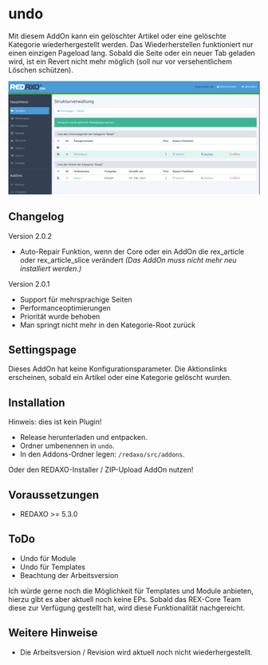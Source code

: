 # undo
Mit diesem AddOn kann ein gelöschter Artikel oder eine gelöschte Kategorie wiederhergestellt werden. Das Wiederherstellen funktioniert nur einen einzigen Pageload lang. Sobald die Seite oder ein neuer Tab geladen wird, ist ein Revert nicht mehr möglich (soll nur vor versehentlichem Löschen schützen).

![Screenshot](https://raw.githubusercontent.com/FriendsOfREDAXO/undo/assets/screenshot.png)

Changelog
------------
Version 2.0.2
* Auto-Repair Funktion, wenn der Core oder ein AddOn die rex_article oder rex_article_slice verändert _(Das AddOn muss nicht mehr neu installiert werden.)_

Version 2.0.1
* Support für mehrsprachige Seiten
* Performanceoptimierungen
* Priorität wurde behoben
* Man springt nicht mehr in den Kategorie-Root zurück

Settingspage
------------
Dieses AddOn hat keine Konfigurationsparameter. Die Aktionslinks erscheinen, sobald ein Artikel oder eine Kategorie gelöscht wurden.

Installation
------------
Hinweis: dies ist kein Plugin!

* Release herunterladen und entpacken.
* Ordner umbenennen in `undo`.
* In den Addons-Ordner legen: `/redaxo/src/addons`.

Oder den REDAXO-Installer / ZIP-Upload AddOn nutzen!

Voraussetzungen
------------

* REDAXO >= 5.3.0

ToDo
-----
* Undo für Module
* Undo für Templates
* Beachtung der Arbeitsversion

Ich würde gerne noch die Möglichkeit für Templates und Module anbieten, hierzu gibt es aber aktuell noch keine EPs. Sobald das REX-Core Team diese zur Verfügung gestellt hat, wird diese Funktionalität nachgereicht.

Weitere Hinweise
-----
* Die Arbeitsversion / Revision wird aktuell noch nicht wiederhergestellt.

